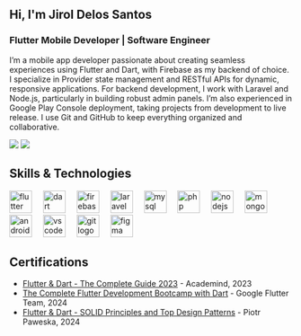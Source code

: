 ## Hi, I'm Jirol Delos Santos

### Flutter Mobile Developer | Software Engineer

I’m a mobile app developer passionate about creating seamless experiences using Flutter and Dart, with Firebase as my backend of choice. I specialize in Provider state management and RESTful APIs for dynamic, responsive applications. For backend development, I work with Laravel and Node.js, particularly in building robust admin panels. I’m also experienced in Google Play Console deployment, taking projects from development to live release. I use Git and GitHub to keep everything organized and collaborative.

![](https://img.shields.io/badge/Flutter-02569B?logo=flutter&logoColor=fff)
![](https://img.shields.io/badge/Dart-%230175C2.svg?logo=dart&logoColor=white)

## Skills & Technologies

<div align="left">
  <img src="https://cdn.jsdelivr.net/gh/devicons/devicon/icons/flutter/flutter-original.svg" height="40" alt="flutter logo"  />
  <img width="12" />
  <img src="https://cdn.jsdelivr.net/gh/devicons/devicon/icons/dart/dart-original.svg" height="40" alt="dart logo"  />
  <img width="12" />
  <img src="https://cdn.jsdelivr.net/gh/devicons/devicon/icons/firebase/firebase-plain.svg" height="40" alt="firebase logo"  />
  <img width="12" />
  <img src="https://cdn.jsdelivr.net/gh/devicons/devicon/icons/laravel/laravel-original.svg" height="40" alt="laravel logo"  />
  <img width="12" />
  <img src="https://cdn.jsdelivr.net/gh/devicons/devicon/icons/mysql/mysql-original.svg" height="40" alt="mysql logo"  />
  <img width="12" />
  <img src="https://cdn.jsdelivr.net/gh/devicons/devicon/icons/php/php-original.svg" height="40" alt="php logo"  />
  <img width="12" />
  <img src="https://cdn.jsdelivr.net/gh/devicons/devicon/icons/nodejs/nodejs-original.svg" height="40" alt="nodejs logo"  />
  <img width="12" />
  <img src="https://cdn.jsdelivr.net/gh/devicons/devicon/icons/mongodb/mongodb-original.svg" height="40" alt="mongodb logo"  />
  <img width="12" />
  <img src="https://cdn.jsdelivr.net/gh/devicons/devicon/icons/androidstudio/androidstudio-original.svg" height="40" alt="androidstudio logo"  />
  <img width="12" />
  <img src="https://cdn.jsdelivr.net/gh/devicons/devicon/icons/vscode/vscode-original.svg" height="40" alt="vscode logo"  />
  <img width="12" />
  <img src="https://cdn.jsdelivr.net/gh/devicons/devicon/icons/git/git-original.svg" height="40" alt="git logo"  />
  <img width="12" />
  <img src="https://cdn.jsdelivr.net/gh/devicons/devicon/icons/figma/figma-original.svg" height="40" alt="figma logo"  />
</div>

## Certifications

- [Flutter & Dart - The Complete Guide 2023](https://drive.google.com/file/d/19BpaiWWE-yqk22lgj8bA-1_MP519-e2n/view?usp=sharing) - Academind, 2023
- [The Complete Flutter Development Bootcamp with Dart](https://drive.google.com/file/d/18M07I7fI4qQ9-iBjpPZR56FNr3fVWNf0/view?usp=sharing) - Google Flutter Team, 2024
- [Flutter & Dart - SOLID Principles and Top Design Patterns](https://drive.google.com/file/d/1TKU64R3KW8GCMsMwuOh0YmXy8BfeMHsQ/view?usp=sharing) - Piotr Paweska, 2024
